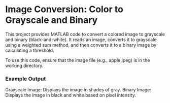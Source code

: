 # Image Conversion: Color to Grayscale and Binary


This project provides MATLAB code to convert a colored image to grayscale and binary (black-and-white). It reads an image, converts it to grayscale using a weighted sum method, and then converts it to a binary image by calculating a threshold.

To use this code, ensure that the image file (e.g., apple.jpeg) is in the working directory. 

### Example Output
Grayscale Image: Displays the image in shades of gray.
Binary Image: Displays the image in black and white based on pixel intensity.
